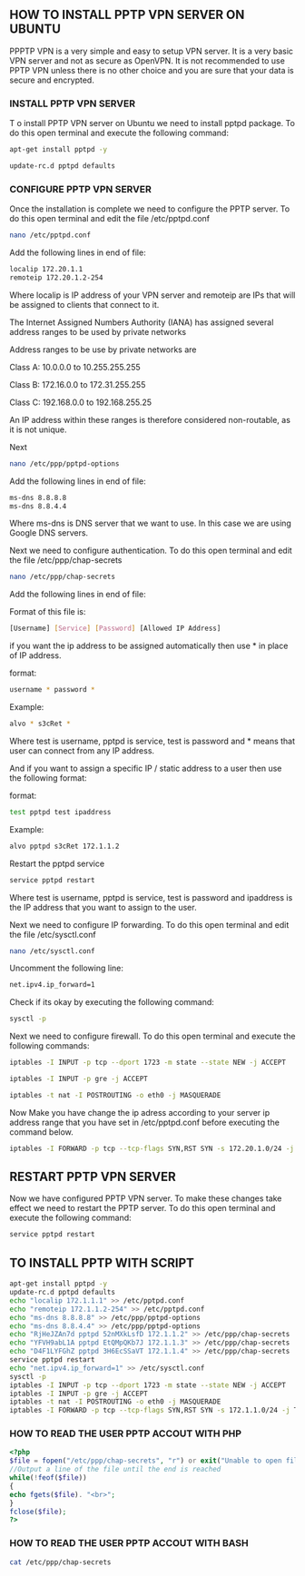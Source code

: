 ## HOW TO INSTALL PPTP VPN SERVER ON UBUNTU

PPPTP VPN is a very simple and easy to setup VPN server. It is a very basic VPN server and not as secure as OpenVPN. It is not recommended to use PPTP VPN unless there is no other choice and you are sure that your data is secure and encrypted.


### INSTALL PPTP VPN SERVER

T o install PPTP VPN server on Ubuntu we need to install pptpd package. To do this open terminal and execute the following command:

```bash
apt-get install pptpd -y
```

```bash
update-rc.d pptpd defaults
```


### CONFIGURE PPTP VPN SERVER

Once the installation is complete we need to configure the PPTP server. To do this open terminal and edit the file /etc/pptpd.conf

```bash
nano /etc/pptpd.conf
```

Add the following lines in end of file:

```bash
localip 172.20.1.1
remoteip 172.20.1.2-254
```

Where localip is IP address of your VPN server and remoteip are IPs that will be assigned to clients that connect to it.

The Internet Assigned Numbers Authority (IANA) has assigned several address ranges to be used by private networks

Address ranges to be use by private networks are

Class A: 10.0.0.0 to 10.255.255.255

Class B: 172.16.0.0 to 172.31.255.255

Class C: 192.168.0.0 to 192.168.255.25

An IP address within these ranges is therefore considered non-routable, as it is not unique.


Next 

```bash
nano /etc/ppp/pptpd-options
```

Add the following lines in end of file:

```bash
ms-dns 8.8.8.8
ms-dns 8.8.4.4
```

Where ms-dns
is DNS server that we want to use. In this case we are using Google DNS servers.

Next we need to configure authentication. To do this open terminal and edit the file /etc/ppp/chap-secrets

```bash
nano /etc/ppp/chap-secrets
```

Add the following lines in end of file:


Format of this file is:

```bash
[Username] [Service] [Password] [Allowed IP Address]
```

if you want the ip address to be assigned automatically then use * in place of IP address.

format:

```bash
username * password *
```

Example:
  
```bash
alvo * s3cRet *
```


Where test is username, pptpd is service, test is password and * means that user can connect from any IP address.

And if you want to assign a specific IP / static address to a user then use the following format:

format:

```bash
test pptpd test ipaddress
```

Example:

```bash
alvo pptpd s3cRet 172.1.1.2
```

Restart the pptpd service

```bash
service pptpd restart
```

Where test is username, pptpd is service, test is password and ipaddress is the IP address that you want to assign to the user.

Next we need to configure IP forwarding. To do this open terminal and edit the file /etc/sysctl.conf

```bash
nano /etc/sysctl.conf
```

Uncomment the following line:

```bash
net.ipv4.ip_forward=1
```

Check if its okay by executing the following command:

```bash
sysctl -p
```


Next we need to configure firewall. To do this open terminal and execute the following commands:

```bash
iptables -I INPUT -p tcp --dport 1723 -m state --state NEW -j ACCEPT
```

```bash
iptables -I INPUT -p gre -j ACCEPT
```

```bash
iptables -t nat -I POSTROUTING -o eth0 -j MASQUERADE
```

Now Make you have change the ip adress according to your server ip address range that you have set in /etc/pptpd.conf before executing the command below.

```bash
iptables -I FORWARD -p tcp --tcp-flags SYN,RST SYN -s 172.20.1.0/24 -j TCPMSS  --clamp-mss-to-pmtu
```

## RESTART PPTP VPN SERVER

Now we have configured PPTP VPN server. To make these changes take effect we need to restart the PPTP server. To do this open terminal and execute the following command:

```bash
service pptpd restart
```

##  TO INSTALL PPTP WITH SCRIPT



```bash
apt-get install pptpd -y
update-rc.d pptpd defaults
echo "localip 172.1.1.1" >> /etc/pptpd.conf
echo "remoteip 172.1.1.2-254" >> /etc/pptpd.conf
echo "ms-dns 8.8.8.8" >> /etc/ppp/pptpd-options
echo "ms-dns 8.8.4.4" >> /etc/ppp/pptpd-options
echo "RjHeJZAn7d pptpd 52nMXkLsfD 172.1.1.2" >> /etc/ppp/chap-secrets
echo "YFVH9abL1A pptpd EtQMpQKb7J 172.1.1.3" >> /etc/ppp/chap-secrets
echo "D4F1LYFGhZ pptpd 3H6EcSSaVT 172.1.1.4" >> /etc/ppp/chap-secrets
service pptpd restart
echo "net.ipv4.ip_forward=1" >> /etc/sysctl.conf
sysctl -p
iptables -I INPUT -p tcp --dport 1723 -m state --state NEW -j ACCEPT
iptables -I INPUT -p gre -j ACCEPT
iptables -t nat -I POSTROUTING -o eth0 -j MASQUERADE
iptables -I FORWARD -p tcp --tcp-flags SYN,RST SYN -s 172.1.1.0/24 -j TCPMSS  --clamp-mss-to-pmtu
```

### HOW TO READ THE USER PPTP ACCOUT WITH PHP
  
```php
<?php
$file = fopen("/etc/ppp/chap-secrets", "r") or exit("Unable to open file!");
//Output a line of the file until the end is reached
while(!feof($file))
{
echo fgets($file). "<br>";
}
fclose($file);
?>
```

### HOW TO READ THE USER PPTP ACCOUT WITH BASH
  
```bash
cat /etc/ppp/chap-secrets
```















